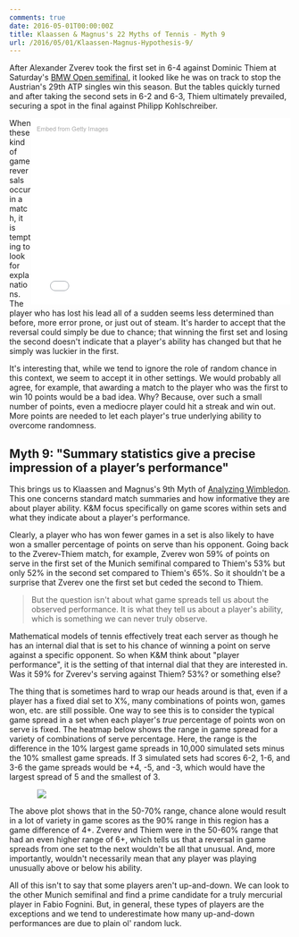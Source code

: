 ```yaml
---
comments: true
date: 2016-05-01T00:00:00Z
title: Klaassen & Magnus's 22 Myths of Tennis - Myth 9
url: /2016/05/01/Klaassen-Magnus-Hypothesis-9/
---
```


After Alexander Zverev took the first set in 6-4 against Dominic Thiem at Saturday's [BMW Open semifinal](http://www.atpworldtour.com/en/news/thiem-kohlschreiber-munich-2016-saturday), it looked like he was on track to stop the Austrian's 29th ATP singles win this season. But the tables quickly turned and after taking the second sets in 6-2 and 6-3, Thiem ultimately prevailed, securing a spot in the final against Philipp Kohlschreiber.


<div class="getty embed image" style="background-color:#fff;display:inline-block;font-family:'Helvetica Neue',Helvetica,Arial,sans-serif;color:#a7a7a7;font-size:11px;width:100%;max-width:445px;float:right;padding:2%;"><div style="padding:0;margin:0;text-align:left;"><a href="http://www.gettyimages.com/detail/526500736" target="_blank" style="color:#a7a7a7;text-decoration:none;font-weight:normal !important;border:none;display:inline-block;">Embed from Getty Images</a></div><div style="overflow:hidden;position:relative;height:0;padding:66.666667% 0 0 0;width:100%;"><iframe src="//embed.gettyimages.com/embed/526500736?et=qzwnASvOQkxMfKTYZZEedQ&viewMoreLink=on&sig=iZZlcarT7LyrjoeUwN5sOu3QNJd6WkuqPrL35WFVXUA=&caption=true" width="445" height="297" scrolling="no" frameborder="0" style="display:inline-block;position:absolute;top:0;left:0;width:100%;height:100%;margin:0;"></iframe></div><p style="margin:0;"></p></div>

When these kind of game reversals occur in a match, it is tempting to look for explanations. The player who has lost his lead all of a sudden seems less determined than before, more error prone, or just out of steam. It's harder to accept that the reversal could simply be due to chance; that winning the first set and losing the second doesn't indicate that a player's ability has changed but that he simply was luckier in the first.

It's interesting that, while we tend to ignore the role of random chance in this context, we seem to accept it in other settings. We would probably all agree, for example, that awarding a match to the player who was the first to win 10 points would be a bad idea. Why? Because, over such a small number of points, even a mediocre player could hit a streak and win out. More points are needed to let each player's true underlying ability to overcome randomness.

## Myth 9: "Summary statistics give a precise impression of a player’s performance"

This brings us to Klaassen and Magnus's 9th Myth of [Analyzing Wimbledon](https://global.oup.com/academic/product/analyzing-wimbledon-9780199355952?cc=us&lang=en&#). This one concerns standard match summaries and how informative they are about player ability. K&M focus specifically on game scores within sets and what they indicate about a player's performance. 

Clearly, a player who has won fewer games in a set is also likely to have won a smaller percentage of points on serve than his opponent. Going back to the Zverev-Thiem match, for example, Zverev won 59% of points on serve in the first set of the Munich semifinal compared to Thiem's 53% but only 52% in the second set compared to Thiem's 65%. So it shouldn't be a surprise that Zverev one the first set but ceded the second to Thiem. 

> But the question isn't about what game spreads tell us about the observed performance. It is what they tell us about a player's ability, which is something we can never truly observe. 

Mathematical models of tennis effectively treat each server as though he has an internal dial that is set to his chance of winning a point on serve against a specific opponent. So when K&M think about "player performance", it is the setting of that internal dial that they are interested in. Was it 59% for Zverev's serving against Thiem? 53%? or something else?

The thing that is sometimes hard to wrap our heads around is that, even if a player has a fixed dial set to X%, many combinations of points won, games won, etc. are still possible. One way to see this is to consider the typical game spread in a set when each player's _true_ percentage of points won on serve is fixed. The heatmap below shows the range in game spread for a variety of combinations of serve percentage. Here, the range is the difference in the 10% largest game spreads in 10,000 simulated sets minus the 10% smallest game spreads. If 3 simulated sets had scores 6-2, 1-6, and 3-6 the game spreads would be +4, -5, and -3, which would have the largest spread of 5 and the smallest of 3. 


<img src="/assets/myth9_fig1.png"  style="margin-left:10%;" />


The above plot shows that in the 50-70% range, chance alone would result in a lot of variety in game scores as the 90% range in this region has a game difference of 4+. Zverev and Thiem were in the 50-60% range that had an even higher range of 6+, which tells us that a reversal in game spreads from one set to the next wouldn't be all that unusual. And, more importantly, wouldn't necessarily mean that any player was playing unusually above or below his ability.


All of this isn't to say that some players aren't up-and-down. We can look to the other Munich semifinal and find a prime candidate for a truly mercurial player in Fabio Fognini. But, in general, these types of players are the exceptions and we tend to underestimate how many up-and-down performances are due to plain ol' random luck.

